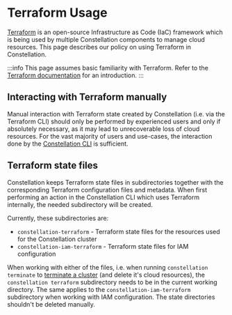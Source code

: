 # Terraform Usage

[Terraform](https://www.terraform.io/) is an open-source Infrastructure as Code (IaC) framework which is being used by multiple Constellation components to manage cloud resources. This page describes our policy on using Terraform in Constellation.

:::info
This page assumes basic familiarity with Terraform. Refer to the [Terraform documentation](https://developer.hashicorp.com/terraform/docs) for an introduction.
:::

## Interacting with Terraform manually

Manual interaction with Terraform state created by Constellation (i.e. via the Terraform CLI) should only be performed by experienced users and only if absolutely necessary, as it may lead to unrecoverable loss of cloud resources. For the vast majority of users and use-cases, the interaction done by the [Constellation CLI](cli.md) is sufficient.

## Terraform state files

Constellation keeps Terraform state files in subdirectories together with the corresponding Terraform configuration files and metadata. When first performing an action in the Constellation CLI which uses Terraform internally, the needed subdirectory will be created.

Currently, these subdirectories are:

* `constellation-terraform` - Terraform state files for the resources used for the Constellation cluster
* `constellation-iam-terraform` - Terraform state files for IAM configuration

When working with either of the files, i.e. when running `constellation terminate` to [terminate a cluster](../workflows/terminate.md) (and delete it's cloud resources), the `constellation terraform` subdirectory needs to be in the current working directory. The same applies to the `constellation-iam-terraform` subdirectory when working with IAM configuration. The state directories shouldn't be deleted manually.
